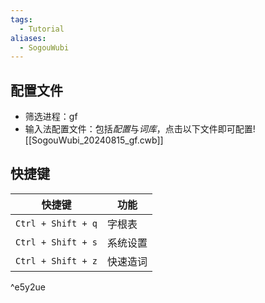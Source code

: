 ```yaml
---
tags:
  - Tutorial
aliases:
  - SogouWubi
---
```

## 配置文件
- 筛选进程：gf 
- 输入法配置文件：包括*配置*与*词库*，点击以下文件即可配置![[SogouWubi_20240815_gf.cwb]]
## 快捷键

| 快捷键                | 功能   |
| ------------------ | ---- |
| `Ctrl + Shift + q` | 字根表  |
| `Ctrl + Shift + s` | 系统设置 |
| `Ctrl + Shift + z` | 快速造词 |

^e5y2ue
